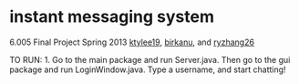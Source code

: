 instant messaging system
=======

6.005 Final Project Spring 2013
[ktylee19](https://github.com/ktylee19), [birkanu](https://github.com/birkanu), and [ryzhang26](https://github.com/ryzhang26)

TO RUN: 1. Go to the main package and run Server.java. Then go to the gui package and run LoginWindow.java. Type a username, and start chatting!
